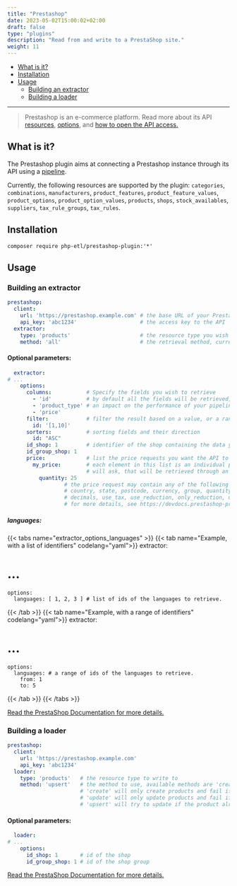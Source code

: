 ```yaml
---
title: "Prestashop"
date: 2023-05-02T15:00:02+02:00
draft: false
type: "plugins"
description: "Read from and write to a PrestaShop site."
weight: 11
---
```


- [What is it?](#what-is-it)
- [Installation](#installation)
- [Usage](#usage)
    - [Building an extractor](#building-an-extractor)
    - [Building a loader](#building-a-loader)
---

> Prestashop is an e-commerce platform.
> Read more about its API [resources](https://devdocs.prestashop-project.org/8/webservice/reference/#available-resources),
> [options](https://devdocs.prestashop-project.org/8/webservice/cheat-sheet/),
> and [how to open the API access.](https://devdocs.prestashop-project.org/1.7/webservice/tutorials/creating-access/)

## What is it?

The Prestashop plugin aims at connecting a Prestashop instance through its API using a [pipeline](../../core-concept/pipeline).

Currently, the following resources are supported by the plugin: `categories`, `combinations`, `manufacturers`, `product_features`, `product_feature_values`, `product_options`, `product_option_values`, `products`, `shops`, `stock_availables`, `suppliers`, `tax_rule_groups`, `tax_rules`.

## Installation

```shell
composer require php-etl/prestashop-plugin:'*'
```

## Usage

### Building an extractor

```yaml
prestashop:
  client:
    url: 'https://prestashop.example.com' # the base URL of your Prestashop main website
    api_key: 'abc1234'                    # the access key to the API
  extractor:
    type: 'products'                      # the resource type you wish to retrieve
    method: 'all'                         # the retrieval method, currently it should always be 'all'.
```

#### Optional parameters:

```yaml
  extractor:
# ...
    options:
      columns:           # Specify the fields you wish to retrieve
        - 'id'           # by default all the fields will be retrieved, which can have
        - 'product_type' # an impact on the performance of your pipelines
        - 'price'
      filter:            # filter the result based on a value, or a range of values
        id: '[1,10]'
      sorters:           # sorting fields and their direction
        id: "ASC"
      id_shop: 1         # identifier of the shop containing the data you want to extract data from
      id_group_shop: 1
      price:             # list the price requests you want the API to calculate for you
        my_price:        # each element in this list is an individual price request you 
                         # will ask, that will be retrieved through an individual field
          quantity: 25
                  # the price request may contain any of the following parameters: 
                  # country, state, postcode, currency, group, quantity, product_attribute,
                  # decimals, use_tax, use_reduction, only_reduction, use_ecotax
                  # for more details, see https://devdocs.prestashop-project.org/8/webservice/tutorials/advanced-use/specific-price/
```

##### languages:

{{< tabs name="extractor_options_languages" >}}
{{< tab name="Example, with a list of identifiers" codelang="yaml">}}
  extractor:
# ...
    options:
      languages: [ 1, 2, 3 ] # list of ids of the languages to retrieve.
{{< /tab >}}
{{< tab name="Example, with a range of identifiers" codelang="yaml">}}
  extractor:
# ...
    options:
      languages: # a range of ids of the languages to retrieve.
        from: 1
        to: 5
{{< /tab >}}
{{< /tabs >}}

[Read the PrestaShop Documentation for more details.](https://devdocs.prestashop-project.org/8/webservice/tutorials/advanced-use/additional-list-parameters/)

### Building a loader
```yaml
prestashop:
  client:
    url: 'https://prestashop.example.com'
    api_key: 'abc1234'
  loader:
    type: 'products'   # the resource type to write to
    method: 'upsert'   # the method to use, available methods are 'create', 'update', 'upsert'.
                       # 'create' will only create products and fail if the product already exists
                       # 'update' will only update products and fail if the product does not exist
                       # 'upsert' will try to update if the product already exists or create the product if it does not exist
```

#### Optional parameters:
```yaml
  loader:
# ...
    options: 
      id_shop: 1       # id of the shop
      id_group_shop: 1 # id of the shop group
```

[Read the PrestaShop Documentation for more details.](https://devdocs.prestashop-project.org/8/webservice/tutorials/advanced-use/additional-list-parameters/)
